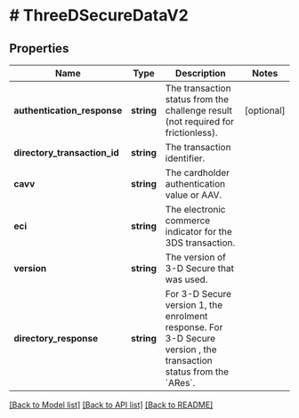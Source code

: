 # # ThreeDSecureDataV2

## Properties

Name | Type | Description | Notes
------------ | ------------- | ------------- | -------------
**authentication_response** | **string** | The transaction status from the challenge result (not required for frictionless). | [optional]
**directory_transaction_id** | **string** | The transaction identifier. |
**cavv** | **string** | The cardholder authentication value or AAV. |
**eci** | **string** | The electronic commerce indicator for the 3DS transaction. |
**version** | **string** | The version of 3-D Secure that was used. |
**directory_response** | **string** | For 3-D Secure version 1, the enrolment response. For 3-D Secure version , the transaction status from the &#x60;ARes&#x60;. |

[[Back to Model list]](../../README.md#models) [[Back to API list]](../../README.md#endpoints) [[Back to README]](../../README.md)
